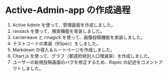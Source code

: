 # Active-Admin-app の作成過程

1. Active Admin を使って、管理画面を作成しました。
2. ransack を使って、検索機能を実装しました。
3. carrierwave と rmagick を使って、画像投稿機能を実装しました。
4. テストコードの実装（RSpec）をしました。
5. Markdown の導入＆ルートページを作成しました。
6. Chart.js を使って、グラフ（都道府県別人口増減率）を作成しました。
7. ユーザーの新規投稿画面のバグを修正するため、Rspec の記述をコメントアウトしました。
